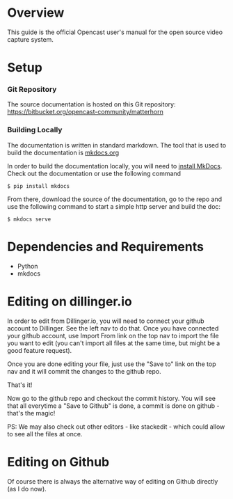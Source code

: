 # Overview

This guide is the official Opencast user's manual for the open source video capture system.

# Setup

### Git Repository
The source documentation is hosted on this Git repository: https://bitbucket.org/opencast-community/matterhorn

### Building Locally
The documentation is written in standard markdown. The tool that is used to build the documentation is [mkdocs.org](http://www.mkdocs.org/)

In order to build the documentation locally, you will need to [install MkDocs](http://www.mkdocs.org/#installation). Check out the documentation or use the following command

```
$ pip install mkdocs
```

From there, download the source of the documentation, go to the repo and use the following command to start a simple http server and build the doc:

```
$ mkdocs serve
```

# Dependencies and Requirements

* Python
* mkdocs

# Editing on dillinger.io
In order to edit from Dillinger.io, you will need to connect your github account to Dillinger. See the left nav to do that. Once you have connected your github account, use Import From link on the top nav to import the file you want to edit (you can't import all files at the same time, but might be a good feature request). 

Once you are done editing your file, just use the "Save to" link on the top nav and it will commit the changes to the github repo.

That's it!

Now go to the github repo and checkout the commit history. You will see that all everytime a "Save to Github" is done, a commit is done on github - that's the magic!

PS: We may also check out other editors - like stackedit - which could allow to see all the files at once. 

# Editing on Github
Of course there is always the alternative way of editing on Github directly (as I do now).

